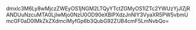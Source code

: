 
dmxlc3M6Ly8wMjczZWEyOS1jNGM2LTQyYTctZGMyOS1lZTc2YWUzYjJlZjRANDUuNzcuMTA0LjIwMjo0NzU0OD90eXBlPXdzJnNlY3VyaXR5PW5vbmUmcGF0aD0lMkZkZXdmciMyfGp6b3QubG92ZUB4cmF5LmNvbQo=
